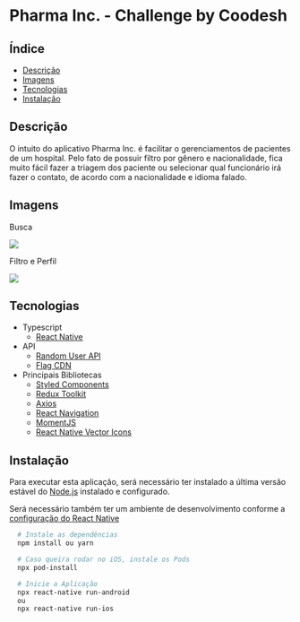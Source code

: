 # Pharma Inc. - Challenge by Coodesh

## Índice
- [Descrição](#descricao)
- [Imagens](#imagens)
- [Tecnologias](#tecnologias)
- [Instalação](#instalacao)

<a id="descricao"></a>

## Descrição
O intuito do aplicativo Pharma Inc. é facilitar o gerenciamentos de pacientes de um hospital. Pelo fato de possuir filtro por gênero e nacionalidade, fica muito fácil fazer a triagem dos paciente ou selecionar qual funcionário irá fazer o contato, de acordo com a nacionalidade e idioma falado.

<a id="imagens"></a>

## Imagens
Busca

![](https://media.giphy.com/media/f1OmHhYhrueyYs1EC1/giphy.gif)

Filtro e Perfil

![](https://media.giphy.com/media/SMeBFIT4ROBBAfBtXu/giphy.gif)


<a id="tecnologias"></a>

## Tecnologias
+ Typescript
    + [React Native](https://reactnative.dev/)
+ API
    + [Random User API](https://randomuser.me/)
    + [Flag CDN](https://flagcdn.com/)
+ Principais Bibliotecas
    + [Styled Components](https://styled-components.com/)
    + [Redux Toolkit](https://redux-toolkit.js.org/)
    + [Axios](https://axios-http.com/docs/intro)
    + [React Navigation](https://reactnavigation.org/)
    + [MomentJS](https://momentjs.com/)
    + [React Native Vector Icons](https://github.com/oblador/react-native-vector-icons)

<a id="instalacao"></a>

## Instalação
  Para executar esta aplicação, será necessário ter instalado a última versão estável do [Node.js](https://nodejs.org/en/download/) instalado e configurado.

  Será necessário também ter um ambiente de desenvolvimento conforme a [configuração do React Native](https://reactnative.dev/docs/environment-setup)

```sh
  # Instale as dependências
  npm install ou yarn

  # Caso queira rodar no iOS, instale os Pods
  npx pod-install

  # Inicie a Aplicação
  npx react-native run-android
  ou
  npx react-native run-ios
```
